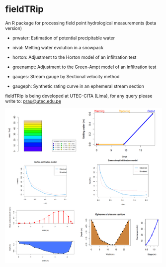 # fieldTRip
An R package for processing field point hydrological measurements
(beta version)

- prwater: Estimation of potential precipitable water

- nival: Melting water evolution in a snowpack

- horton: Adjustment to the Horton model of an infiltration test

- greenampt: Adjustment to the Green-Ampt model of an infiltration test

- gauges: Stream gauge by Sectional velocity method

- gaugeph: Synthetic rating curve in an ephemeral stream section

fieldTRip is being developed at UTEC-CITA (Lima), for any query please write to: prau@utec.edu.pe <p><p>
<img src="https://github.com/hydrocodes/fieldTRip/blob/main/tutorial/fieldtrip_fig1.PNG" width="600">
